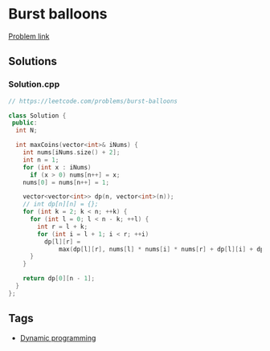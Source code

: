 # Burst balloons

[Problem link](https://leetcode.com/problems/burst-balloons)

## Solutions


### Solution.cpp
```cpp
// https://leetcode.com/problems/burst-balloons

class Solution {
 public:
  int N;

  int maxCoins(vector<int>& iNums) {
    int nums[iNums.size() + 2];
    int n = 1;
    for (int x : iNums)
      if (x > 0) nums[n++] = x;
    nums[0] = nums[n++] = 1;

    vector<vector<int>> dp(n, vector<int>(n));
    // int dp[n][n] = {};
    for (int k = 2; k < n; ++k) {
      for (int l = 0; l < n - k; ++l) {
        int r = l + k;
        for (int i = l + 1; i < r; ++i)
          dp[l][r] =
              max(dp[l][r], nums[l] * nums[i] * nums[r] + dp[l][i] + dp[i][r]);
      }
    }

    return dp[0][n - 1];
  }
};
```
## Tags

* [Dynamic programming](/README.md#Dynamic_programming)
